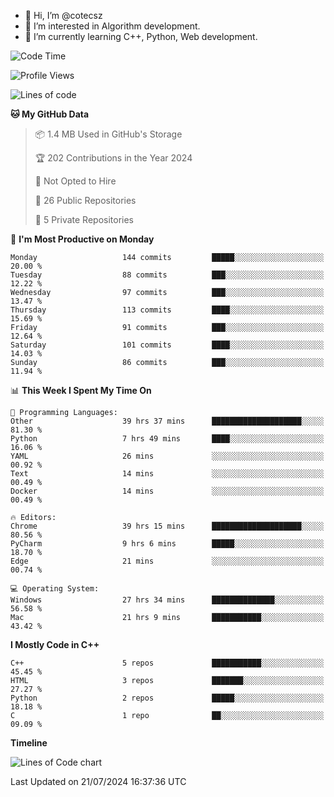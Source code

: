 - 👋 Hi, I’m @cotecsz
- 👀 I’m interested in Algorithm development.
- 🌱 I’m currently learning C++, Python, Web development.

<!---
cotecsz/cotecsz is a ✨ special ✨ repository because its `README.md` (this file) appears on your GitHub profile.
You can click the Preview link to take a look at your changes.
--->

<!--START_SECTION:waka-->
![Code Time](http://img.shields.io/badge/Code%20Time-1%2C427%20hrs%2036%20mins-blue)

![Profile Views](http://img.shields.io/badge/Profile%20Views-0-blue)

![Lines of code](https://img.shields.io/badge/From%20Hello%20World%20I%27ve%20Written-1.2%20million%20lines%20of%20code-blue)

**🐱 My GitHub Data** 

> 📦 1.4 MB Used in GitHub's Storage 
 > 
> 🏆 202 Contributions in the Year 2024
 > 
> 🚫 Not Opted to Hire
 > 
> 📜 26 Public Repositories 
 > 
> 🔑 5 Private Repositories 
 > 
📅 **I'm Most Productive on Monday** 

```text
Monday                   144 commits         █████░░░░░░░░░░░░░░░░░░░░   20.00 % 
Tuesday                  88 commits          ███░░░░░░░░░░░░░░░░░░░░░░   12.22 % 
Wednesday                97 commits          ███░░░░░░░░░░░░░░░░░░░░░░   13.47 % 
Thursday                 113 commits         ████░░░░░░░░░░░░░░░░░░░░░   15.69 % 
Friday                   91 commits          ███░░░░░░░░░░░░░░░░░░░░░░   12.64 % 
Saturday                 101 commits         ████░░░░░░░░░░░░░░░░░░░░░   14.03 % 
Sunday                   86 commits          ███░░░░░░░░░░░░░░░░░░░░░░   11.94 % 
```


📊 **This Week I Spent My Time On** 

```text
💬 Programming Languages: 
Other                    39 hrs 37 mins      ████████████████████░░░░░   81.30 % 
Python                   7 hrs 49 mins       ████░░░░░░░░░░░░░░░░░░░░░   16.06 % 
YAML                     26 mins             ░░░░░░░░░░░░░░░░░░░░░░░░░   00.92 % 
Text                     14 mins             ░░░░░░░░░░░░░░░░░░░░░░░░░   00.49 % 
Docker                   14 mins             ░░░░░░░░░░░░░░░░░░░░░░░░░   00.49 % 

🔥 Editors: 
Chrome                   39 hrs 15 mins      ████████████████████░░░░░   80.56 % 
PyCharm                  9 hrs 6 mins        █████░░░░░░░░░░░░░░░░░░░░   18.70 % 
Edge                     21 mins             ░░░░░░░░░░░░░░░░░░░░░░░░░   00.74 % 

💻 Operating System: 
Windows                  27 hrs 34 mins      ██████████████░░░░░░░░░░░   56.58 % 
Mac                      21 hrs 9 mins       ███████████░░░░░░░░░░░░░░   43.42 % 
```

**I Mostly Code in C++** 

```text
C++                      5 repos             ███████████░░░░░░░░░░░░░░   45.45 % 
HTML                     3 repos             ███████░░░░░░░░░░░░░░░░░░   27.27 % 
Python                   2 repos             █████░░░░░░░░░░░░░░░░░░░░   18.18 % 
C                        1 repo              ██░░░░░░░░░░░░░░░░░░░░░░░   09.09 % 
```



**Timeline**

![Lines of Code chart](https://raw.githubusercontent.com/cotecsz/cotecsz/master/assets/bar_graph.png)


 Last Updated on 21/07/2024 16:37:36 UTC
<!--END_SECTION:waka-->
